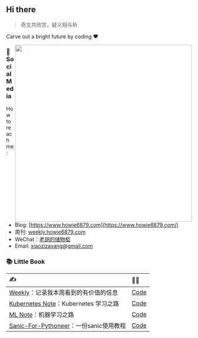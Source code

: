 ## Hi there

> 奇文共欣赏，疑义相与析

Carve out a bright future by coding.❤️

<img align="right" src="https://github-readme-stats.vercel.app/api?username=howie6879&count_private=true&show_icons=true&icon_color=CE1D2D&text_color=718096&bg_color=ffffff&hide_border=true&include_all_commits=true" width="480px">

### 👋 Social Media

How to reach me:
- Blog: [https://www.howie6879.com](https://www.howie6879.com/)
- 周刊: [weekly.howie6879.com](https://weekly.howie6879.com/)
- WeChat：[老胡的储物柜](https://images-1252557999.file.myqcloud.com/uPic/ETIbMe.jpg)
- Email: xiaozizayang@gmail.com


### 📚 Little Book

| ✍️                                                            | 👨‍💻                                                      |
| :----------------------------------------------------------- | :------------------------------------------------------- |
| [Weekly](https://weekly.howie6879.cn/)：记录我本周看到的有价值的信息 | [Code](https://github.com/howie6879/weekly/) |
| [Kubernetes Note](https://www.howie6879.cn/k8s/)：Kubernetes 学习之路 | [Code](https://github.com/howie6879/k8s_note)            |
| [ML Note](https://www.howie6879.cn/ml_book/)：机器学习之路   | [Code](https://github.com/howie6879/ml_note)             |
| [Sanic-For-Pythoneer](https://www.howie6879.cn/sanic_book/)：一份sanic使用教程 | [Code](https://github.com/howie6879/Sanic-For-Pythoneer) |

<!-- 
<div align="right" style="display:left">

</div> -->
